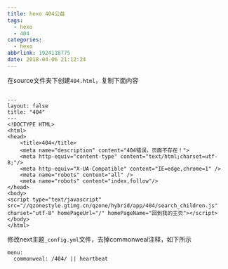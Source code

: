 ```yaml
---
title: hexo 404公益
tags:
  - hexo
  - 404
categories:
  - hexo
abbrlink: 1924118775
date: 2018-04-06 21:12:24
---
```

在source文件夹下创建`404.html`，复制下面内容
<!-- more -->

``` 

---
layout: false
title: "404"
---
<!DOCTYPE HTML>
<html>
<head>
    <title>404</title>
    <meta name="description" content="404错误，页面不存在！">
    <meta http-equiv="content-type" content="text/html;charset=utf-8;"/>
    <meta http-equiv="X-UA-Compatible" content="IE=edge,chrome=1" />
    <meta name="robots" content="all" />
    <meta name="robots" content="index,follow"/>
</head>
<body>
<script type="text/javascript" src="//qzonestyle.gtimg.cn/qzone/hybrid/app/404/search_children.js" charset="utf-8" homePageUrl="/" homePageName="回到我的主页"></script>
</body>
</html>
```

修改next主题`_config.yml`文件，去掉commonweal注释，如下所示
``` 
menu:
  commonweal: /404/ || heartbeat
```

